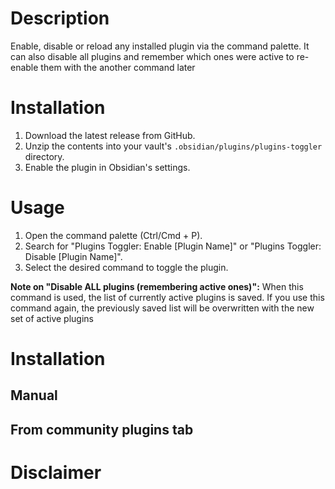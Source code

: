 # Description
Enable, disable or reload any installed plugin via the command palette. It can also disable all plugins and remember which ones were active to re-enable them with the another command later
# Installation
1.  Download the latest release from GitHub.
2.  Unzip the contents into your vault's `.obsidian/plugins/plugins-toggler` directory.
3.  Enable the plugin in Obsidian's settings.
# Usage
1.  Open the command palette (Ctrl/Cmd + P).
2.  Search for "Plugins Toggler: Enable [Plugin Name]" or "Plugins Toggler: Disable [Plugin Name]".
3.  Select the desired command to toggle the plugin.

**Note on "Disable ALL plugins (remembering active ones)":** When this command is used, the list of currently active plugins is saved. If you use this command again, the previously saved list will be overwritten with the new set of active plugins
# Installation
## Manual
## From community plugins tab
# Disclaimer
